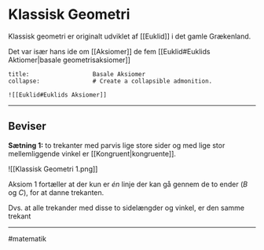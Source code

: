 # Klassisk Geometri

Klassisk geometri er originalt udviklet af [[Euklid]] i det gamle Grækenland.

Det var især hans ide om [[Aksiomer]] de fem [[Euklid#Euklids Aktiomer|basale geometrisaksiomer]]

```ad-example # Admonition type. See below for a list of available types.
title:                  Basale Aksiomer
collapse:               # Create a collapsible admonition.

![[Euklid#Euklids Aksiomer]]

```

---

## Beviser


**Sætning 1:** to trekanter med parvis lige store sider og med lige stor mellemliggende vinkel er [[Kongruent|kongruente]].

![[Klassisk Geometri 1.png]]

Aksiom 1 fortæller at der kun er *én* linje der kan gå gennem de to ender ($B$ og $C$), for at danne trekanten. 

Dvs. at alle trekander med disse to sidelængder og vinkel, er den samme trekant



---

#matematik 